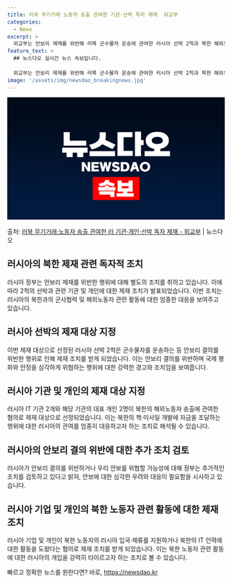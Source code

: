 ```yaml
---
title: 러국 무기거래 노동자 송출 관여한 기관·선박 독자 제재  외교부
categories:
  - News
excerpt: >
  외교부는 안보리 제재를 위반해 러북 군수물자 운송에 관여한 러시아 선박 2척과 북한 해외노동자 송출을 통해 …
feature_text: >
  ## 뉴스다오 실시간 뉴스 속보입니다.

  외교부는 안보리 제재를 위반해 러북 군수물자 운송에 관여한 러시아 선박 2척과 북한 해외노동자 송출을 통해 …
image: '/assets/img/newsdao_breakingnews.jpg'
---
```


![뉴스다오 속보](/assets/img/newsdao_breakingnews.jpg)

<p>출처: <a href="https://newsdao.kr/3491" rel="dofollow">러북 무기거래·노동자 송출 관여한 러 기관·개인·선박 독자 제재 - 외교부</a> | 뉴스다오</p>

<h2 data-ke-size="size26">러시아의 북한 제재 관련 독자적 조치</h2>
<p data-ke-size="size16">러시아 정부는 안보리 제재를 위반한 행위에 대해 별도의 조치를 취하고 있습니다. 이에 따라 2척의 선박과 관련 기관 및 개인에 대한 제재 조치가 발표되었습니다. 이번 조치는 러시아의 북한과의 군사협력 및 해외노동자 관련 활동에 대한 엄중한 대응을 보여주고 있습니다.</p>

<h2 data-ke-size="size26">러시아 선박의 제재 대상 지정</h2>
<p data-ke-size="size16">이번 제재 대상으로 선정된 러시아 선박 2척은 군수물자를 운송하는 등 안보리 결의를 위반한 행위로 인해 제재 조치를 받게 되었습니다. 이는 안보리 결의를 위반하며 국제 평화와 안정을 심각하게 위협하는 행위에 대한 강력한 경고와 조치임을 보여줍니다.</p>

<h2 data-ke-size="size26">러시아 기관 및 개인의 제재 대상 지정</h2>
<p data-ke-size="size16">러시아 IT 기관 2개와 해당 기관의 대표 개인 2명이 북한의 해외노동자 송출에 관여한 혐의로 제재 대상으로 선정되었습니다. 이는 북한의 핵·미사일 개발에 자금을 조달하는 행위에 대한 러시아의 관여를 엄중히 대응하고자 하는 조치로 해석될 수 있습니다.</p>

<h2 data-ke-size="size26">러시아의 안보리 결의 위반에 대한 추가 조치 검토</h2>
<p data-ke-size="size16">러시아가 안보리 결의를 위반하거나 우리 안보를 위협할 가능성에 대해 정부는 추가적인 조치를 검토하고 있다고 밝혀, 안보에 대한 심각한 우려와 대응이 필요함을 시사하고 있습니다.</p>

<h2 data-ke-size="size26">러시아 기업 및 개인의 북한 노동자 관련 활동에 대한 제재 조치</h2>
<p data-ke-size="size16">러시아 기업 및 개인이 북한 노동자의 러시아 입국·체류를 지원하거나 북한의 IT 인력에 대한 활동을 도왔다는 혐의로 제재 조치를 받게 되었습니다. 이는 북한 노동자 관련 활동에 대한 러시아의 개입을 강력히 타이르고자 하는 조치로 볼 수 있습니다.</p> 

빠르고 정확한 뉴스를 원한다면? 바로, <a href="https://newsdao.kr" rel="dofollow">https://newsdao.kr</a>


